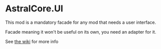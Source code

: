 # AstralCore.UI

This mod is a mandatory facade for any mod that needs a user interface.

Facade meaning it won't be useful on its own, you need an adapter for it.

See [the wiki](https://github.com/Astrum-Project/Astrum-Project/wiki/User-Interface) for more info
